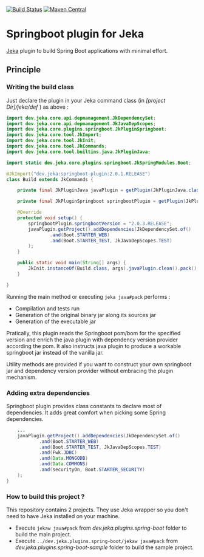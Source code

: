 [![Build Status](https://travis-ci.org/jerkar/springboot-plugin.svg?branch=master)](https://travis-ci.org/jerkar/springboot-plugin)
[![Maven Central](https://img.shields.io/maven-central/v/dev.jeka.plugins/springboot.svg?label=Maven%20Central)](https://search.maven.org/search?q=g:%22dev.jeka22%20AND%20a:%22springboot-plugin%22)

# Springboot plugin for Jeka

[Jeka](https://jeka.dev) plugin to build Spring Boot applications with minimal effort. <br/>
 
## Principle

### Writing the build class

Just declare the plugin in your Jeka command class (in _[project Dir]/jeka/def_ ) as above :

```java
import dev.jeka.core.api.depmanagement.JkDependencySet;
import dev.jeka.core.api.depmanagement.JkJavaDepScopes;
import dev.jeka.core.plugins.springboot.JkPluginSpringboot;
import dev.jeka.core.tool.JkImport;
import dev.jeka.core.tool.JkInit;
import dev.jeka.core.tool.JkCommands;
import dev.jeka.core.tool.builtins.java.JkPluginJava;

import static dev.jeka.core.plugins.springboot.JkSpringModules.Boot;

@JkImport("dev.jeka:springboot-plugin:2.0.1.RELEASE")
class Build extends JkCommands {

    private final JkPluginJava javaPlugin = getPlugin(JkPluginJava.class);

    private final JkPluginSpringboot springbootPlugin = getPlugin(JkPluginSpringboot.class); // Load springboot plugin.

    @Override
    protected void setup() {
        springbootPlugin.springbootVersion = "2.0.3.RELEASE";
        javaPlugin.getProject().addDependencies(JkDependencySet.of()
                .and(Boot.STARTER_WEB)
                .and(Boot.STARTER_TEST, JkJavaDepScopes.TEST)
        );
    }

    public static void main(String[] args) {
        JkInit.instanceOf(Build.class, args).javaPlugin.clean().pack();
    }

}
```

Running the main method or executing `jeka java#pack` performs :

* Compilation and tests run
* Generation of the original binary jar along its sources jar
* Generation of the executable jar

Pratically, this plugin reads the Springboot pom/bom for the specified version and enrich the java plugin with dependency version provider according the pom. It also instructs java plugin to produce a workable springboot jar instead of the vanilla jar. 

Utility methods are provided if you want to construct your own springboot jar and dependency version provider without embracing the plugin mechanism.

### Adding extra dependencies
 
Springboot plugin provides class constants to declare most of dependencies. 
It adds great comfort when picking some Spring dependencies.
 
```java
    ...
    javaPlugin.getProject().addDependencies(JkDependencySet.of()
            .and(Boot.STARTER_WEB)
            .and(Boot.STARTER_TEST, JkJavaDepScopes.TEST)
            .and(Fwk.JDBC)
            .and(Data.MONGODB)
            .and(Data.COMMONS)
            .and(securityOn, Boot.STARTER_SECURITY)    		  
    );    
}
```

### How to build this project ?

This repository contains 2 projects. They use Jeka wrapper so you don't need to have Jeka installed on your machine. 
* Execute `jekaw java#pack` from _dev.jeka.plugins.spring-boot_ folder to build the main project. 
* Execute `../dev.jeka.plugins.spring-boot/jekaw java#pack` from _dev.jeka.plugins.spring-boot-sample_ folder to build the sample project.

